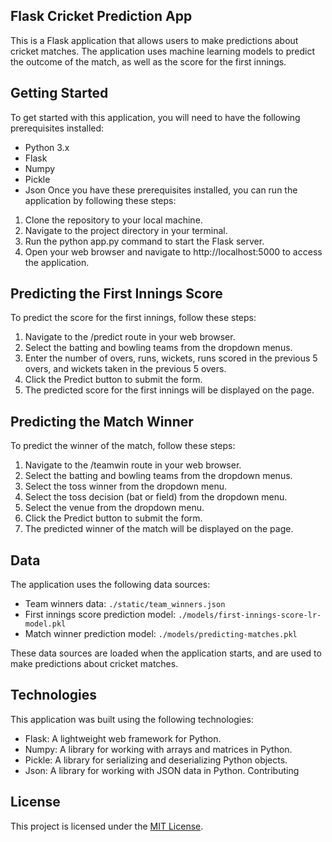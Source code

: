 ## Flask Cricket Prediction App


This is a Flask application that allows users to make predictions about cricket matches. The application uses machine learning models to predict the outcome of the match, as well as the score for the first innings.

## Getting Started

To get started with this application, you will need to have the following prerequisites installed:

- Python 3.x
- Flask
- Numpy
- Pickle
- Json
Once you have these prerequisites installed, you can run the application by following these steps:

1. Clone the repository to your local machine.
2. Navigate to the project directory in your terminal.
3. Run the python app.py command to start the Flask server.
4. Open your web browser and navigate to http://localhost:5000 to access the application.

## Predicting the First Innings Score

To predict the score for the first innings, follow these steps:

1. Navigate to the /predict route in your web browser.
2. Select the batting and bowling teams from the dropdown menus.
3. Enter the number of overs, runs, wickets, runs scored in the previous 5 overs, and wickets taken in the previous 5 overs.
4. Click the Predict button to submit the form.
5. The predicted score for the first innings will be displayed on the page.

## Predicting the Match Winner

To predict the winner of the match, follow these steps:

1. Navigate to the /teamwin route in your web browser.
2. Select the batting and bowling teams from the dropdown menus.
3. Select the toss winner from the dropdown menu.
4. Select the toss decision (bat or field) from the dropdown menu.
5. Select the venue from the dropdown menu.
6. Click the Predict button to submit the form.
7. The predicted winner of the match will be displayed on the page.

## Data

The application uses the following data sources:

- Team winners data: `./static/team_winners.json`
- First innings score prediction model: `./models/first-innings-score-lr-model.pkl`
- Match winner prediction model: `./models/predicting-matches.pkl`

These data sources are loaded when the application starts, and are used to make predictions about cricket matches.

## Technologies

This application was built using the following technologies:

- Flask: A lightweight web framework for Python.
- Numpy: A library for working with arrays and matrices in Python.
- Pickle: A library for serializing and deserializing Python objects.
- Json: A library for working with JSON data in Python.
Contributing


## License

This project is licensed under the [MIT License](LICENSE).

